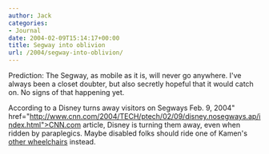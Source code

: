 ```yaml
---
author: Jack
categories:
- Journal
date: 2004-02-09T15:14:17+00:00
title: Segway into oblivion
url: /2004/segway-into-oblivion/
---
```


Prediction: The Segway, as mobile as it is, will never go anywhere. I've always been a closet doubter, but also secretly hopeful that it would catch on. No signs of that happening yet.

According to a  <a>Disney turns away visitors on Segways </del> Feb. 9, 2004" href="http://www.cnn.com/2004/TECH/ptech/02/09/disney.nosegways.ap/index.html">CNN.com article</a>, Disney is turning them away, even when ridden by paraplegics. Maybe disabled folks should ride one of Kamen's [other wheelchairs][1] instead.

 [1]: http://www.mdtap.org/tt/1999.09/1-art.html